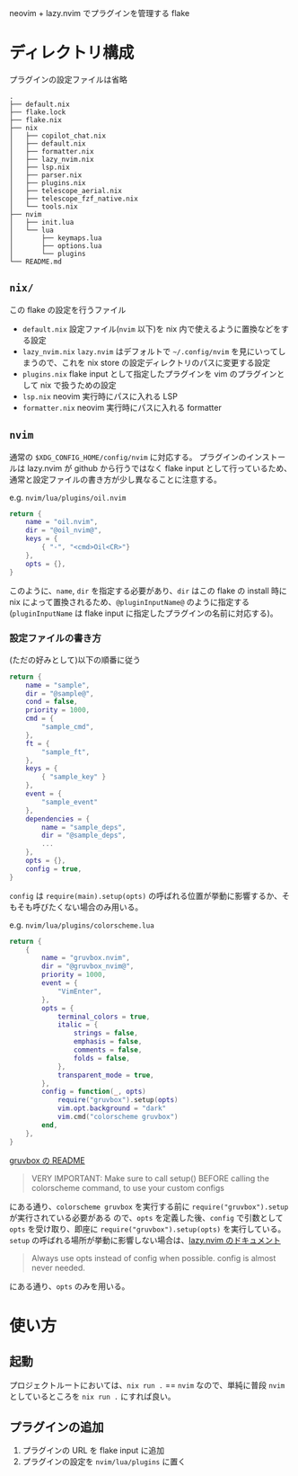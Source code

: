 neovim + lazy.nvim でプラグインを管理する flake

# ディレクトリ構成
プラグインの設定ファイルは省略
```
.
├── default.nix
├── flake.lock
├── flake.nix
├── nix
│   ├── copilot_chat.nix
│   ├── default.nix
│   ├── formatter.nix
│   ├── lazy_nvim.nix
│   ├── lsp.nix
│   ├── parser.nix
│   ├── plugins.nix
│   ├── telescope_aerial.nix
│   ├── telescope_fzf_native.nix
│   └── tools.nix
├── nvim
│   ├── init.lua
│   └── lua
│       ├── keymaps.lua
│       ├── options.lua
│       └── plugins
└── README.md
```
## `nix/`
この flake の設定を行うファイル
- `default.nix`
    設定ファイル(`nvim` 以下)を nix 内で使えるように置換などをする設定
- `lazy_nvim.nix`
    `lazy.nvim` はデフォルトで `~/.config/nvim` を見にいってしまうので、これを nix store の設定ディレクトリのパスに変更する設定
- `plugins.nix`
    flake input として指定したプラグインを vim のプラグインとして nix で扱うための設定
- `lsp.nix`
    neovim 実行時にパスに入れる LSP
- `formatter.nix`
    neovim 実行時にパスに入れる formatter

## `nvim`
通常の `$XDG_CONFIG_HOME/config/nvim` に対応する。
プラグインのインストールは lazy.nvim が github から行うではなく flake input として行っているため、通常と設定ファイルの書き方が少し異なることに注意する。

e.g. `nvim/lua/plugins/oil.nvim`
```lua
return {
    name = "oil.nvim",
    dir = "@oil_nvim@",
    keys = {
        { "-", "<cmd>Oil<CR>"}
    },
    opts = {},
}
```
このように、`name`, `dir` を指定する必要があり、`dir` はこの flake の install 時に nix によって置換されるため、`@pluginInputName@` のように指定する(`pluginInputName` は flake input に指定したプラグインの名前に対応する)。

### 設定ファイルの書き方
(ただの好みとして)以下の順番に従う
```lua
return {
    name = "sample",
    dir = "@sample@",
    cond = false,
    priority = 1000,
    cmd = {
        "sample_cmd",
    },
    ft = {
        "sample_ft",
    },
    keys = {
        { "sample_key" }
    },
    event = {
        "sample_event"
    },
    dependencies = {
        name = "sample_deps",
        dir = "@sample_deps",
        ...
    },
    opts = {},
    config = true,
}
```
`config` は `require(main).setup(opts)` の呼ばれる位置が挙動に影響するか、そもそも呼びたくない場合のみ用いる。

e.g. `nvim/lua/plugins/colorscheme.lua`
```lua
return {
    {
        name = "gruvbox.nvim",
        dir = "@gruvbox_nvim@",
        priority = 1000,
        event = {
            "VimEnter",
        },
        opts = {
            terminal_colors = true,
            italic = {
                strings = false,
                emphasis = false,
                comments = false,
                folds = false,
            },
            transparent_mode = true,
        },
        config = function(_, opts)
            require("gruvbox").setup(opts)
            vim.opt.background = "dark"
            vim.cmd("colorscheme gruvbox")
        end,
    },
}
```
[gruvbox の README](https://github.com/ellisonleao/gruvbox.nvim/blob/main/README.md#configuration)
> VERY IMPORTANT: Make sure to call setup() BEFORE calling the colorscheme command, to use your custom configs

にある通り、`colorscheme gruvbox` を実行する前に `require("gruvbox").setup` が実行されている必要がある
ので、`opts` を定義した後、`config` で引数として `opts` を受け取り、即座に `require("gruvbox").setup(opts)` を実行している。
`setup` の呼ばれる場所が挙動に影響しない場合は、[lazy.nvim のドキュメント](https://lazy.folke.io/spec#spec-setup)
> Always use opts instead of config when possible. config is almost never needed.

にある通り、`opts` のみを用いる。

# 使い方
## 起動
プロジェクトルートにおいては、`nix run .` == `nvim`
なので、単純に普段 `nvim` としているところを `nix run .` にすれば良い。
## プラグインの追加
1. プラグインの URL を flake input に追加
2. プラグインの設定を `nvim/lua/plugins` に置く
